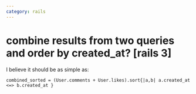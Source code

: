```yaml
---
category: rails
---
```

# combine results from two queries and order by created_at? [rails 3]

I believe it should be as simple as:

`combined_sorted = (User.comments + User.likes).sort{|a,b| a.created_at <=> b.created_at }`

